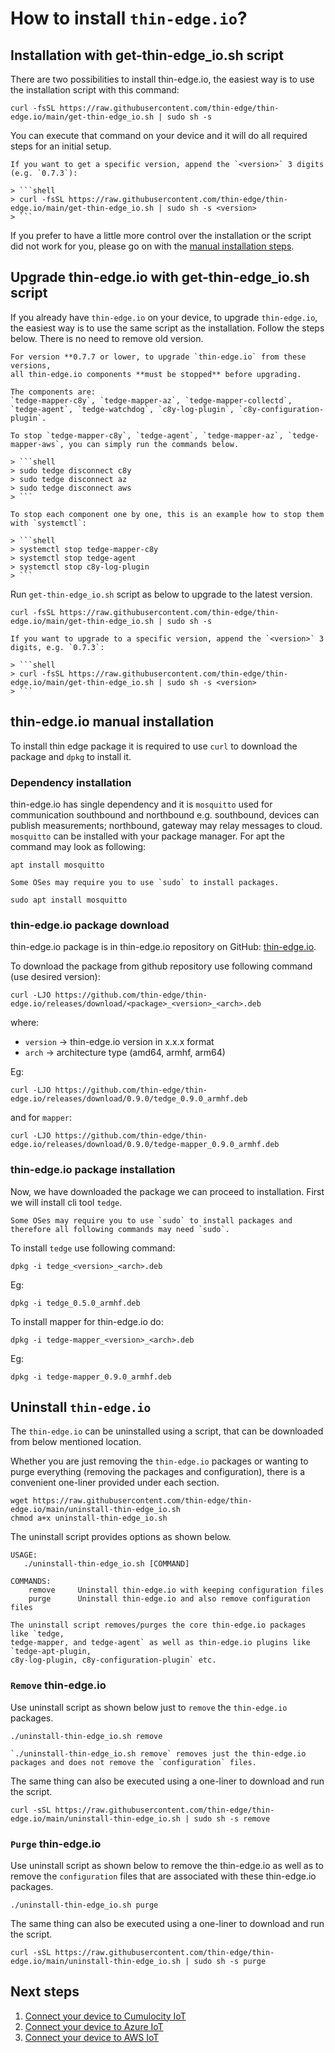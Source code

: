 # How to install `thin-edge.io`?

## Installation with get-thin-edge_io.sh script

There are two possibilities to install thin-edge.io, the easiest way is to use the installation script with this command:

```shell
curl -fsSL https://raw.githubusercontent.com/thin-edge/thin-edge.io/main/get-thin-edge_io.sh | sudo sh -s
```

You can execute that command on your device and it will do all required steps for an initial setup.

```admonish note
If you want to get a specific version, append the `<version>` 3 digits (e.g. `0.7.3`):

> ```shell
> curl -fsSL https://raw.githubusercontent.com/thin-edge/thin-edge.io/main/get-thin-edge_io.sh | sudo sh -s <version>
> ```
```

If you prefer to have a little more control over the installation or the script did not work for you,
please go on with the [manual installation steps](#manual-installation-steps).

## Upgrade thin-edge.io with get-thin-edge_io.sh script

If you already have `thin-edge.io` on your device, to upgrade `thin-edge.io`,
the easiest way is to use the same script as the installation. Follow the steps below.
There is no need to remove old version.

```admonish note
For version **0.7.7 or lower, to upgrade `thin-edge.io` from these versions,
all thin-edge.io components **must be stopped** before upgrading.

The components are:
`tedge-mapper-c8y`, `tedge-mapper-az`, `tedge-mapper-collectd`, `tedge-agent`, `tedge-watchdog`, `c8y-log-plugin`, `c8y-configuration-plugin`.

To stop `tedge-mapper-c8y`, `tedge-agent`, `tedge-mapper-az`, `tedge-mapper-aws`, you can simply run the commands below.

> ```shell
> sudo tedge disconnect c8y
> sudo tedge disconnect az
> sudo tedge disconnect aws
> ```

To stop each component one by one, this is an example how to stop them with `systemctl`:

> ```shell
> systemctl stop tedge-mapper-c8y
> systemctl stop tedge-agent
> systemctl stop c8y-log-plugin
> ```
```

Run `get-thin-edge_io.sh` script as below to upgrade to the latest version.

```shell
curl -fsSL https://raw.githubusercontent.com/thin-edge/thin-edge.io/main/get-thin-edge_io.sh | sudo sh -s
```

```admonish note
If you want to upgrade to a specific version, append the `<version>` 3 digits, e.g. `0.7.3`:

> ```shell
> curl -fsSL https://raw.githubusercontent.com/thin-edge/thin-edge.io/main/get-thin-edge_io.sh | sudo sh -s <version>
> ```
```

## thin-edge.io manual installation

To install thin edge package it is required to use `curl` to download the package and `dpkg` to install it.

### Dependency installation

thin-edge.io has single dependency and it is `mosquitto` used for communication southbound and northbound e.g. southbound, devices can publish measurements; northbound, gateway may relay messages to cloud.
`mosquitto` can be installed with your package manager. For apt the command may look as following:

```shell
apt install mosquitto
```

```admonish note
Some OSes may require you to use `sudo` to install packages.
```

```shell
sudo apt install mosquitto
```

### thin-edge.io package download

thin-edge.io package is in thin-edge.io repository on GitHub: [thin-edge.io](https://github.com/thin-edge/thin-edge.io/releases).

To download the package from github repository use following command (use desired version):

```shell
curl -LJO https://github.com/thin-edge/thin-edge.io/releases/download/<package>_<version>_<arch>.deb
```

where:
- `version` -> thin-edge.io version in x.x.x format
- `arch` -> architecture type (amd64, armhf, arm64)

Eg:

```shell
curl -LJO https://github.com/thin-edge/thin-edge.io/releases/download/0.9.0/tedge_0.9.0_armhf.deb
```

and for `mapper`:

```shell
curl -LJO https://github.com/thin-edge/thin-edge.io/releases/download/0.9.0/tedge-mapper_0.9.0_armhf.deb
```

### thin-edge.io package installation

Now, we have downloaded the package we can proceed to installation. First we will install cli tool `tedge`.

```admonish note
Some OSes may require you to use `sudo` to install packages and therefore all following commands may need `sudo`.
```

To install `tedge` use following command:

```shell
dpkg -i tedge_<version>_<arch>.deb
```

Eg:

```shell
dpkg -i tedge_0.5.0_armhf.deb
```

To install mapper for thin-edge.io do:

```shell
dpkg -i tedge-mapper_<version>_<arch>.deb
```

Eg:

```shell
dpkg -i tedge-mapper_0.9.0_armhf.deb
```

## Uninstall `thin-edge.io`

The `thin-edge.io` can be uninstalled using a script, that can be downloaded
from below mentioned location.

Whether you are just removing the `thin-edge.io` packages or wanting to purge everything (removing the packages and configuration), there is a convenient one-liner provided under each section.

```shell
wget https://raw.githubusercontent.com/thin-edge/thin-edge.io/main/uninstall-thin-edge_io.sh
chmod a+x uninstall-thin-edge_io.sh
```

The uninstall script provides options as shown below.

```shell
USAGE: 
   ./uninstall-thin-edge_io.sh [COMMAND]
    
COMMANDS:
    remove     Uninstall thin-edge.io with keeping configuration files
    purge      Uninstall thin-edge.io and also remove configuration files
```

```admonish note
The uninstall script removes/purges the core thin-edge.io packages like `tedge,
tedge-mapper, and tedge-agent` as well as thin-edge.io plugins like `tedge-apt-plugin,
c8y-log-plugin, c8y-configuration-plugin` etc.
```

### `Remove` thin-edge.io

Use uninstall script as shown below just to `remove` the `thin-edge.io` packages.

```shell
./uninstall-thin-edge_io.sh remove
```

```admonish note
`./uninstall-thin-edge_io.sh remove` removes just the thin-edge.io packages and does not remove the `configuration` files.
```

The same thing can also be executed using a one-liner to download and run the script.

```shell
curl -sSL https://raw.githubusercontent.com/thin-edge/thin-edge.io/main/uninstall-thin-edge_io.sh | sudo sh -s remove
```

### `Purge` thin-edge.io

Use uninstall script as shown below to remove the thin-edge.io as well as to remove the `configuration` files that are
associated with these thin-edge.io packages.

```shell
./uninstall-thin-edge_io.sh purge
```

The same thing can also be executed using a one-liner to download and run the script.

```shell
curl -sSL https://raw.githubusercontent.com/thin-edge/thin-edge.io/main/uninstall-thin-edge_io.sh | sudo sh -s purge
```

## Next steps

1. [Connect your device to Cumulocity IoT](../tutorials/connect-c8y.md)
2. [Connect your device to Azure IoT](../tutorials/connect-azure.md)
3. [Connect your device to AWS IoT](../tutorials/connect-aws.md)
